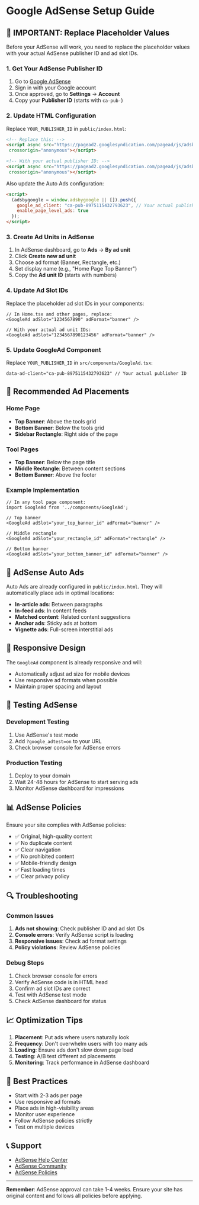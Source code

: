 # Google AdSense Setup Guide

## 🚨 IMPORTANT: Replace Placeholder Values

Before your AdSense will work, you need to replace the placeholder values with your actual AdSense publisher ID and ad slot IDs.

### 1. Get Your AdSense Publisher ID

1. Go to [Google AdSense](https://www.google.com/adsense)
2. Sign in with your Google account
3. Once approved, go to **Settings** → **Account**
4. Copy your **Publisher ID** (starts with `ca-pub-`)

### 2. Update HTML Configuration

Replace `YOUR_PUBLISHER_ID` in `public/index.html`:

```html
<!-- Replace this: -->
<script async src="https://pagead2.googlesyndication.com/pagead/js/adsbygoogle.js?client=ca-pub-YOUR_PUBLISHER_ID"
 crossorigin="anonymous"></script>

<!-- With your actual publisher ID: -->
<script async src="https://pagead2.googlesyndication.com/pagead/js/adsbygoogle.js?client=ca-pub-8975115432793623"
 crossorigin="anonymous"></script>
```

Also update the Auto Ads configuration:

```html
<script>
  (adsbygoogle = window.adsbygoogle || []).push({
    google_ad_client: "ca-pub-8975115432793623", // Your actual publisher ID
    enable_page_level_ads: true
  });
</script>
```

### 3. Create Ad Units in AdSense

1. In AdSense dashboard, go to **Ads** → **By ad unit**
2. Click **Create new ad unit**
3. Choose ad format (Banner, Rectangle, etc.)
4. Set display name (e.g., "Home Page Top Banner")
5. Copy the **Ad unit ID** (starts with numbers)

### 4. Update Ad Slot IDs

Replace the placeholder ad slot IDs in your components:

```tsx
// In Home.tsx and other pages, replace:
<GoogleAd adSlot="1234567890" adFormat="banner" />

// With your actual ad unit IDs:
<GoogleAd adSlot="1234567890123456" adFormat="banner" />
```

### 5. Update GoogleAd Component

Replace `YOUR_PUBLISHER_ID` in `src/components/GoogleAd.tsx`:

```tsx
data-ad-client="ca-pub-8975115432793623" // Your actual publisher ID
```

## 📍 Recommended Ad Placements

### Home Page
- **Top Banner**: Above the tools grid
- **Bottom Banner**: Below the tools grid
- **Sidebar Rectangle**: Right side of the page

### Tool Pages
- **Top Banner**: Below the page title
- **Middle Rectangle**: Between content sections
- **Bottom Banner**: Above the footer

### Example Implementation

```tsx
// In any tool page component:
import GoogleAd from '../components/GoogleAd';

// Top banner
<GoogleAd adSlot="your_top_banner_id" adFormat="banner" />

// Middle rectangle
<GoogleAd adSlot="your_rectangle_id" adFormat="rectangle" />

// Bottom banner
<GoogleAd adSlot="your_bottom_banner_id" adFormat="banner" />
```

## 🔧 AdSense Auto Ads

Auto Ads are already configured in `public/index.html`. They will automatically place ads in optimal locations:

- **In-article ads**: Between paragraphs
- **In-feed ads**: In content feeds
- **Matched content**: Related content suggestions
- **Anchor ads**: Sticky ads at bottom
- **Vignette ads**: Full-screen interstitial ads

## 📱 Responsive Design

The `GoogleAd` component is already responsive and will:
- Automatically adjust ad size for mobile devices
- Use responsive ad formats when possible
- Maintain proper spacing and layout

## 🚀 Testing AdSense

### Development Testing
1. Use AdSense's test mode
2. Add `?google_adtest=on` to your URL
3. Check browser console for AdSense errors

### Production Testing
1. Deploy to your domain
2. Wait 24-48 hours for AdSense to start serving ads
3. Monitor AdSense dashboard for impressions

## 📊 AdSense Policies

Ensure your site complies with AdSense policies:

- ✅ Original, high-quality content
- ✅ No duplicate content
- ✅ Clear navigation
- ✅ No prohibited content
- ✅ Mobile-friendly design
- ✅ Fast loading times
- ✅ Clear privacy policy

## 🔍 Troubleshooting

### Common Issues

1. **Ads not showing**: Check publisher ID and ad slot IDs
2. **Console errors**: Verify AdSense script is loading
3. **Responsive issues**: Check ad format settings
4. **Policy violations**: Review AdSense policies

### Debug Steps

1. Check browser console for errors
2. Verify AdSense code is in HTML head
3. Confirm ad slot IDs are correct
4. Test with AdSense test mode
5. Check AdSense dashboard for status

## 📈 Optimization Tips

1. **Placement**: Put ads where users naturally look
2. **Frequency**: Don't overwhelm users with too many ads
3. **Loading**: Ensure ads don't slow down page load
4. **Testing**: A/B test different ad placements
5. **Monitoring**: Track performance in AdSense dashboard

## 🎯 Best Practices

- Start with 2-3 ads per page
- Use responsive ad formats
- Place ads in high-visibility areas
- Monitor user experience
- Follow AdSense policies strictly
- Test on multiple devices

## 📞 Support

- [AdSense Help Center](https://support.google.com/adsense)
- [AdSense Community](https://support.google.com/adsense/community)
- [AdSense Policies](https://support.google.com/adsense/answer/48182)

---

**Remember**: AdSense approval can take 1-4 weeks. Ensure your site has original content and follows all policies before applying.
